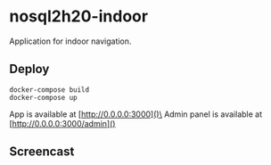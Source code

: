 # nosql2h20-indoor

Application for indoor navigation.

## Deploy

```
docker-compose build
docker-compose up
```

App is available at [http://0.0.0.0:3000]()\
Admin panel is available at [http://0.0.0.0:3000/admin]()

## Screencast